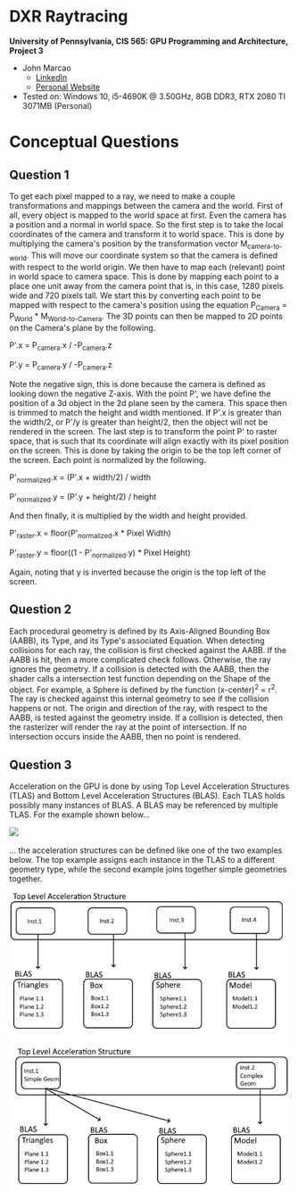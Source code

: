 DXR Raytracing
================

**University of Pennsylvania, CIS 565: GPU Programming and Architecture, Project 3**

* John Marcao
  * [LinkedIn](https://www.linkedin.com/in/jmarcao/)
  * [Personal Website](https://jmarcao.github.io)
* Tested on: Windows 10, i5-4690K @ 3.50GHz, 8GB DDR3, RTX 2080 TI 3071MB (Personal)

# Conceptual Questions

## Question 1
To get each pixel mapped to a ray, we need to make a couple transformations and mappings between the camera and the world. First of all, every object is mapped to the world space at first. Even the camera has a position and a normal in world space. So the first step is to take the local coordinates of the camera and transform it to world space. This is done by multiplying the camera's position by the transformation vector M<sub>camera-to-world</sub>.
This will move our coordinate system so that the camera is defined with respect to the world origin. We then have to map each (relevant) point in world space to camera space. This is done by mapping each point to a place one unit away from the camera point that is, in this case, 1280 pixels wide and 720 pixels tall. We start this by converting each point to be mapped with respect to the camera's position using the equation P<sub>Camera</sub> = P<sub>World</sub> * M<sub>World-to-Camera</sub>. The 3D points can then be mapped to 2D points on the Camera's plane by the following.

P'.x = P<sub>camera</sub>.x / -P<sub>camera</sub>.z

P'.y = P<sub>camera</sub>.y / -P<sub>camera</sub>.z

Note the negative sign, this is done because the camera is defined as looking down the negative Z-axis.
With the point P', we have define the position of a 3d object in the 2d plane seen by the camera. This space then is trimmed to match the height and width mentioned. If P'.x is greater than the width/2, or P'/y is greater than height/2, then the object will not be rendered in the screen.
The last step is to transform the point P' to raster space, that is such that its coordinate will align exactly with its pixel position on the screen. This is done by taking the origin to be the top left corner of the screen. Each point is normalized by the following.

P'<sub>normalized</sub>.x = (P'.x + width/2) / width

P'<sub>normalized</sub>.y = (P'.y + height/2) / height

And then finally, it is multiplied by the width and height provided.

P'<sub>raster</sub>.x = floor(P'<sub>normalized</sub>.x * Pixel Width)

P'<sub>raster</sub>.y = floor((1 - P'<sub>normalized</sub>.y) * Pixel Height)

Again, noting that y is inverted because the origin is the top left of the screen.

## Question 2
Each procedural geometry is defined by its Axis-Aligned Bounding Box (AABB), its Type, and its Type's associated Equation. When detecting collisions for each ray, the collision is first checked against the AABB. If the AABB is hit, then a more complicated check follows. Otherwise, the ray ignores the geometry. If a collision is detected with the AABB, then the shader calls a intersection test function depending on the Shape of the object. For example, a Sphere is defined by the function (x-center)<sup>2</sup> = r<sup>2</sup>. The ray is checked against this internal geometry to see if the collision happens or not. The origin and direction of the ray, with respect to the AABB, is tested against the geometry inside. If a collision is detected, then the rasterizer will render the ray at the point of intersection. If no intersection occurs inside the AABB, then no point is rendered.

## Question 3
Acceleration on the GPU is done by using Top Level Acceleration Structures (TLAS) and Bottom Level Acceleration Structures (BLAS). Each TLAS holds possibly many instances of BLAS. A BLAS may be referenced by multiple TLAS. For the example shown below...

![](images/scene.png)

... the acceleration structures can be defined like one of the two examples below. The top example assigns each instance in the TLAS to a different geometry type, while the second example joins together simple geometries together.

![](images/accel_example.png)